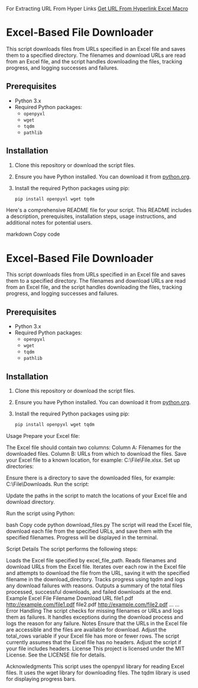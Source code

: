 For Extracting URL From Hyper Links [Get URL From Hyperlink Excel Macro](https://www.notion.so/Get-URL-From-Hyperlink-Excel-Macro-761a6f13dc7040aa89aaea16420aa128?pvs=21) 

# Excel-Based File Downloader

This script downloads files from URLs specified in an Excel file and saves them to a specified directory. The filenames and download URLs are read from an Excel file, and the script handles downloading the files, tracking progress, and logging successes and failures.

## Prerequisites

- Python 3.x
- Required Python packages:
  - `openpyxl`
  - `wget`
  - `tqdm`
  - `pathlib`

## Installation

1. Clone this repository or download the script files.

2. Ensure you have Python installed. You can download it from [python.org](https://www.python.org/).

3. Install the required Python packages using pip:

   ```bash
   pip install openpyxl wget tqdm


Here's a comprehensive README file for your script. This README includes a description, prerequisites, installation steps, usage instructions, and additional notes for potential users.

markdown
Copy code
# Excel-Based File Downloader

This script downloads files from URLs specified in an Excel file and saves them to a specified directory. The filenames and download URLs are read from an Excel file, and the script handles downloading the files, tracking progress, and logging successes and failures.

## Prerequisites

- Python 3.x
- Required Python packages:
  - `openpyxl`
  - `wget`
  - `tqdm`
  - `pathlib`

## Installation

1. Clone this repository or download the script files.

2. Ensure you have Python installed. You can download it from [python.org](https://www.python.org/).

3. Install the required Python packages using pip:

   ```bash
   pip install openpyxl wget tqdm
Usage
Prepare your Excel file:

The Excel file should contain two columns:
Column A: Filenames for the downloaded files.
Column B: URLs from which to download the files.
Save your Excel file to a known location, for example: C:\\File\\File.xlsx.
Set up directories:

Ensure there is a directory to save the downloaded files, for example: C:\\File\\Downloads.
Run the script:

Update the paths in the script to match the locations of your Excel file and download directory.

Run the script using Python:

bash
Copy code
python download_files.py
The script will read the Excel file, download each file from the specified URLs, and save them with the specified filenames. Progress will be displayed in the terminal.

Script Details
The script performs the following steps:

Loads the Excel file specified by excel_file_path.
Reads filenames and download URLs from the Excel file.
Iterates over each row in the Excel file and attempts to download the file from the URL, saving it with the specified filename in the download_directory.
Tracks progress using tqdm and logs any download failures with reasons.
Outputs a summary of the total files processed, successful downloads, and failed downloads at the end.
Example Excel File
Filename	Download URL
file1.pdf	http://example.com/file1.pdf
file2.pdf	http://example.com/file2.pdf
...	...
Error Handling
The script checks for missing filenames or URLs and logs them as failures.
It handles exceptions during the download process and logs the reason for any failure.
Notes
Ensure that the URLs in the Excel file are accessible and the files are available for download.
Adjust the total_rows variable if your Excel file has more or fewer rows.
The script currently assumes that the Excel file has no headers. Adjust the script if your file includes headers.
License
This project is licensed under the MIT License. See the LICENSE file for details.

Acknowledgments
This script uses the openpyxl library for reading Excel files.
It uses the wget library for downloading files.
The tqdm library is used for displaying progress bars.
